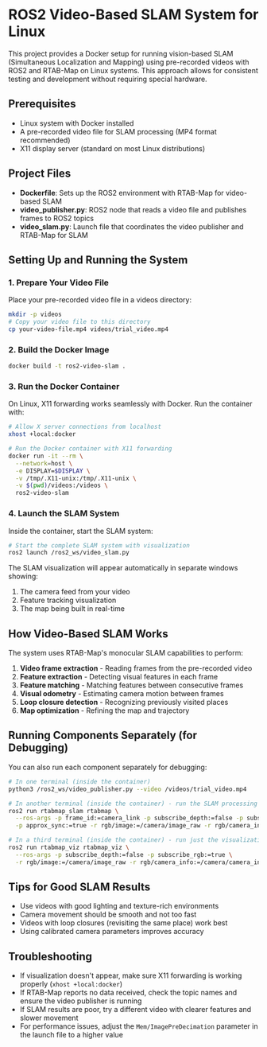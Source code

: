 # ROS2 Video-Based SLAM System for Linux

This project provides a Docker setup for running vision-based SLAM (Simultaneous Localization and Mapping) using pre-recorded videos with ROS2 and RTAB-Map on Linux systems. This approach allows for consistent testing and development without requiring special hardware.

## Prerequisites

- Linux system with Docker installed
- A pre-recorded video file for SLAM processing (MP4 format recommended)
- X11 display server (standard on most Linux distributions)

## Project Files

- **Dockerfile**: Sets up the ROS2 environment with RTAB-Map for video-based SLAM
- **video_publisher.py**: ROS2 node that reads a video file and publishes frames to ROS2 topics
- **video_slam.py**: Launch file that coordinates the video publisher and RTAB-Map for SLAM

## Setting Up and Running the System

### 1. Prepare Your Video File

Place your pre-recorded video file in a videos directory:

```bash
mkdir -p videos
# Copy your video file to this directory
cp your-video-file.mp4 videos/trial_video.mp4
```

### 2. Build the Docker Image

```bash
docker build -t ros2-video-slam .
```

### 3. Run the Docker Container

On Linux, X11 forwarding works seamlessly with Docker. Run the container with:

```bash
# Allow X server connections from localhost
xhost +local:docker

# Run the Docker container with X11 forwarding
docker run -it --rm \
  --network=host \
  -e DISPLAY=$DISPLAY \
  -v /tmp/.X11-unix:/tmp/.X11-unix \
  -v $(pwd)/videos:/videos \
  ros2-video-slam
```

### 4. Launch the SLAM System

Inside the container, start the SLAM system:

```bash
# Start the complete SLAM system with visualization
ros2 launch /ros2_ws/video_slam.py
```

The SLAM visualization will appear automatically in separate windows showing:
1. The camera feed from your video
2. Feature tracking visualization
3. The map being built in real-time

## How Video-Based SLAM Works

The system uses RTAB-Map's monocular SLAM capabilities to perform:

1. **Video frame extraction** - Reading frames from the pre-recorded video
2. **Feature extraction** - Detecting visual features in each frame
3. **Feature matching** - Matching features between consecutive frames
4. **Visual odometry** - Estimating camera motion between frames
5. **Loop closure detection** - Recognizing previously visited places
6. **Map optimization** - Refining the map and trajectory

## Running Components Separately (for Debugging)

You can also run each component separately for debugging:

```bash
# In one terminal (inside the container)
python3 /ros2_ws/video_publisher.py --video /videos/trial_video.mp4

# In another terminal (inside the container) - run the SLAM processing
ros2 run rtabmap_slam rtabmap \
  --ros-args -p frame_id:=camera_link -p subscribe_depth:=false -p subscribe_rgb:=true \
  -p approx_sync:=true -r rgb/image:=/camera/image_raw -r rgb/camera_info:=/camera/camera_info

# In a third terminal (inside the container) - run just the visualization
ros2 run rtabmap_viz rtabmap_viz \
  --ros-args -p subscribe_depth:=false -p subscribe_rgb:=true \
  -r rgb/image:=/camera/image_raw -r rgb/camera_info:=/camera/camera_info
```

## Tips for Good SLAM Results

- Use videos with good lighting and texture-rich environments
- Camera movement should be smooth and not too fast
- Videos with loop closures (revisiting the same place) work best
- Using calibrated camera parameters improves accuracy

## Troubleshooting

- If visualization doesn't appear, make sure X11 forwarding is working properly (`xhost +local:docker`)
- If RTAB-Map reports no data received, check the topic names and ensure the video publisher is running
- If SLAM results are poor, try a different video with clearer features and slower movement
- For performance issues, adjust the `Mem/ImagePreDecimation` parameter in the launch file to a higher value

